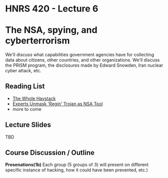 # HNRS 420 - Lecture 6 <br/><br/>The NSA, spying, and cyberterrorism

We'll discuss what capabilities government agencies have for collecting data about citizens, other countries, and other organizations.  We'll discuss the PRISM program, the disclosures made by Edward Snowden, Iran nuclear cyber attack, etc.

## Reading List
- [The Whole Haystack](http://www.newyorker.com/magazine/2015/01/26/whole-haystack)
- [Experts Unmask 'Regin' Trojan as NSA Tool](http://www.spiegel.de/international/world/regin-malware-unmasked-as-nsa-tool-after-spiegel-publishes-source-code-a-1015255.html#ref=rss)
- more to come 

## Lecture Slides
TBD


## Course Discussion / Outline
**Presenations(1b)** Each group (5 groups of 3) will present on different specific instance of hacking, how it could have been prevented, etc.)
